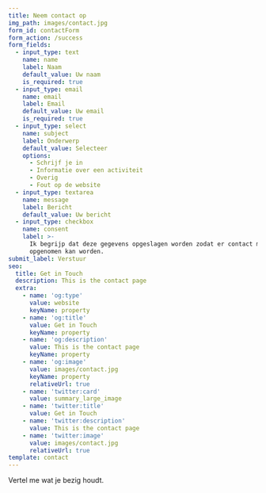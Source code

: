 ```yaml
---
title: Neem contact op
img_path: images/contact.jpg
form_id: contactForm
form_action: /success
form_fields:
  - input_type: text
    name: name
    label: Naam
    default_value: Uw naam
    is_required: true
  - input_type: email
    name: email
    label: Email
    default_value: Uw email
    is_required: true
  - input_type: select
    name: subject
    label: Onderwerp
    default_value: Selecteer
    options:
      - Schrijf je in
      - Informatie over een activiteit
      - Overig
      - Fout op de website
  - input_type: textarea
    name: message
    label: Bericht
    default_value: Uw bericht
  - input_type: checkbox
    name: consent
    label: >-
      Ik begrijp dat deze gegevens opgeslagen worden zodat er contact met mij
      opgenomen kan worden.
submit_label: Verstuur
seo:
  title: Get in Touch
  description: This is the contact page
  extra:
    - name: 'og:type'
      value: website
      keyName: property
    - name: 'og:title'
      value: Get in Touch
      keyName: property
    - name: 'og:description'
      value: This is the contact page
      keyName: property
    - name: 'og:image'
      value: images/contact.jpg
      keyName: property
      relativeUrl: true
    - name: 'twitter:card'
      value: summary_large_image
    - name: 'twitter:title'
      value: Get in Touch
    - name: 'twitter:description'
      value: This is the contact page
    - name: 'twitter:image'
      value: images/contact.jpg
      relativeUrl: true
template: contact
---
```

Vertel me wat je bezig houdt.
